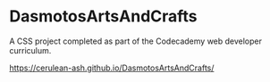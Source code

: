 # DasmotosArtsAndCrafts
A CSS project completed as part of the Codecademy web developer curriculum.

https://cerulean-ash.github.io/DasmotosArtsAndCrafts/
